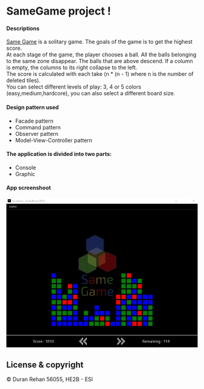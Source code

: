 # SameGame project !

#### Descriptions
[Same Game](https://en.wikipedia.org/wiki/SameGame) is a solitary game. The goals of the game is to get the highest score.  
At each stage of the game, the player chooses a ball. All the balls belonging to the same zone disappear. 
The balls that are above descend. If a column is empty, the columns to its right collapse to the left.  
The score is calculated with each take (n \* (n - 1) where n is the number of deleted tiles).  
You can select different levels of play: 3, 4 or 5 colors (easy,medium,hardcore), you can also select a different board size.
#### Design pattern used
 - Facade pattern
 - Command pattern
 - Observer pattern
 - Model-View-Controller pattern

#### The application is divided into two parts:

- Console
- Graphic

#### App screenshoot
![SameGame_screenshoot](/sm_screen.jpg)

## License & copyright

© Duran Rehan 56055, HE2B - ESI
